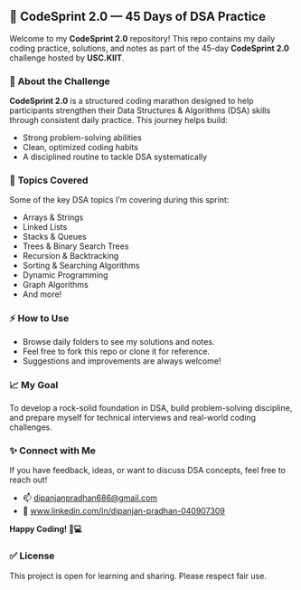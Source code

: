 ## 🚀 CodeSprint 2.0 — 45 Days of DSA Practice

Welcome to my **CodeSprint 2.0** repository!
This repo contains my daily coding practice, solutions, and notes as part of the 45-day **CodeSprint 2.0** challenge hosted by **USC.KIIT**.


### 📌 **About the Challenge**

**CodeSprint 2.0** is a structured coding marathon designed to help participants strengthen their Data Structures & Algorithms (DSA) skills through consistent daily practice.
This journey helps build:

* Strong problem-solving abilities
* Clean, optimized coding habits
* A disciplined routine to tackle DSA systematically


### 🧩 **Topics Covered**

Some of the key DSA topics I’m covering during this sprint:

* Arrays & Strings
* Linked Lists
* Stacks & Queues
* Trees & Binary Search Trees
* Recursion & Backtracking
* Sorting & Searching Algorithms
* Dynamic Programming
* Graph Algorithms
* And more!


### ⚡ **How to Use**

* Browse daily folders to see my solutions and notes.
* Feel free to fork this repo or clone it for reference.
* Suggestions and improvements are always welcome!


### 📈 **My Goal**

To develop a rock-solid foundation in DSA, build problem-solving discipline, and prepare myself for technical interviews and real-world coding challenges.


### ✨ **Connect with Me**

If you have feedback, ideas, or want to discuss DSA concepts, feel free to reach out!

* 📫 dipanjanpradhan686@gmail.com
* 💼 www.linkedin.com/in/dipanjan-pradhan-040907309


**Happy Coding! 🚀💻**


### ✅ **License**

This project is open for learning and sharing. Please respect fair use.
